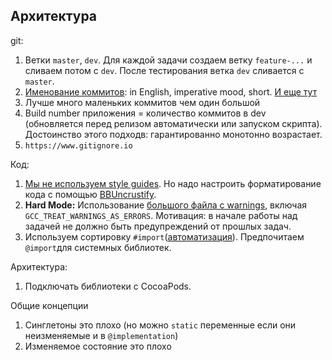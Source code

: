 Архитектура 
-----

git:

1. Ветки `master`, `dev`. Для каждой задачи создаем ветку `feature-...` и сливаем потом с `dev`. После тестирования ветка `dev` сливается с `master`.
1. [Именование коммитов](http://chris.beams.io/posts/git-commit/#seven-rules): in English, imperative mood, short. [И еще тут](http://faq.sealedabstract.com/commit%20messages/)
2. Лучше много маленьких коммитов чем один большой
2. Build number приложения = количество коммитов в dev (обновляется перед релизом автоматически или запуском скрипта). Достоинство этого подходв: гарантированно монотонно возрастает.
1. `https://www.gitignore.io`

Код:

1. [Мы не используем style guides](http://faq.sealedabstract.com/styleguides/). Но надо настроить форматирование кода с помощью [BBUncrustify](https://github.com/benoitsan/BBUncrustifyPlugin-Xcode).
1. **Hard Mode:** Использование [большого файла с warnings](Warnings.xcconfig), включая  `GCC_TREAT_WARNINGS_AS_ERRORS`.
Мотивация: в начале работы над задачей не должно быть предупреждений от прошлых задач.
1. Используем сортировку `#import`([автоматизация](http://stackoverflow.com/a/8104750)). Предпочитаем `@import`для системных библиотек.

Архитектура:

1. Подключать библиотеки с CocoaPods.

Общие концепции 

1. Синглетоны это плохо (но можно `static` переменные если они неизменяемые и в `@implementation`)
2. Изменяемое состояние это плохо
